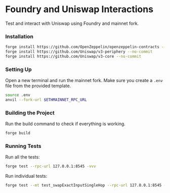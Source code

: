 # Foundry and Uniswap Interactions

Test and interact with Uniswap using Foundry and mainnet fork.

### Installation

```bash
forge install https://github.com/OpenZeppelin/openzeppelin-contracts --no-commit
forge install https://github.com/Uniswap/v3-periphery --no-commit
forge install https://github.com/Uniswap/v3-core --no-commit
```

### Setting Up

Open a new terminal and run the mainnet fork. Make sure you create a `.env` file from the provided template.

```bash
source .env
anvil --fork-url $ETHMAINNET_RPC_URL
```

### Building the Project

Run the build command to check if everything is working.

```bash
forge build
```

### Running Tests

Run all the tests:

```bash
forge test --rpc-url 127.0.0.1:8545 -vvv
```

Run individual tests:

```bash
forge test --mt test_swapExactInputSingleHop --rpc-url 127.0.0.1:8545 -vvv
```
